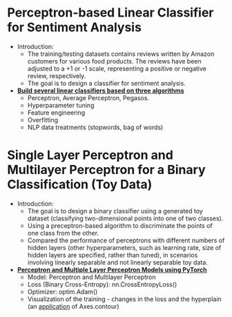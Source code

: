 # Perceptron-based Linear Classifier for Sentiment Analysis
- Introduction:
  - The training/testing datasets contains reviews written by Amazon customers for various food products. The reviews have been adjusted to a +1 or -1 scale, representing a positive or negative review, respectively.
  - The goal is to design a classifier for sentiment analysis.
- [**Build several linear classifiers based on three algorithms**](https://github.com/houzhj/Machine_Learning/blob/main/ipynb/Amazon_Reviews/amazon_linear_classifiers.ipynb)
  - Perceptron, Average Perceptron, Pegasos.
  - Hyperparameter tuning
  - Feature engineering
  - Overfitting
  - NLP data treatments (stopwords, bag of words) 

# Single Layer Perceptron and Multilayer Perceptron for a Binary Classification (Toy Data)
- Introduction:
  - The goal is to design a binary classifier using a generated toy dataset (classifying two-dimensional points into one of two classes).
  - Using a preceptron-based algorithm to discriminate the points of one class from the other.
  - Compared the performance of perceptrons with different numbers of hidden layers (other hyperparameters, such as learning rate, size of hidden layers are specified, rather than tuned), in scenarios involving linearly separable and not linearly separable toy data.
- [**Perceptron and Multiple Layer Perceptron Models using PyTorch**](https://github.com/houzhj/Machine_Learning/blob/main/ipynb/Perceptron_ToyData/perceptron_mlp_main.ipynb)
  - Model: Perceptron and Multilayer Perceptron
  - Loss (Binary Cross-Entropy): nn.CrossEntropyLoss()
  - Optimizer: optim.Adam()
  - Visualization of the training - changes in the loss and the hyperplain (an [application](https://github.com/houzhj/Machine_Learning/blob/main/ipynb/Perceptron_ToyData/perceptron_visualization.ipynb) of Axes.contour)
